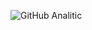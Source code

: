 
![GitHub Analitic](https://github-readme-stats-eight-theta.vercel.app/api/top-langs/?username=isra2021&layout=compact&langs_count=8&theme=algolia)
